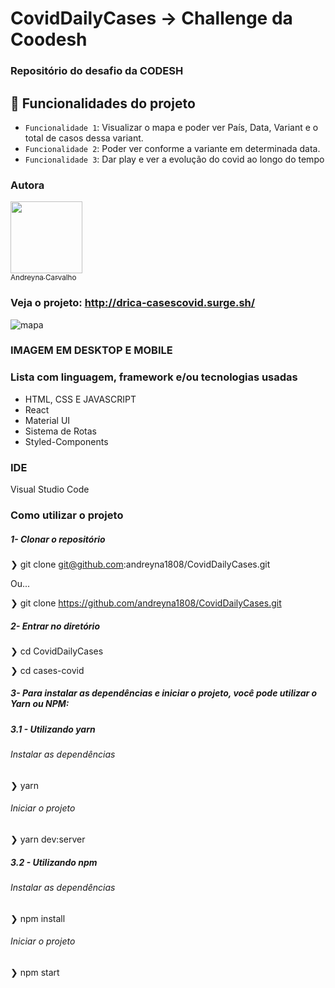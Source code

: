 # CovidDailyCases -> Challenge da Coodesh

### Repositório do desafio da CODESH

## :hammer: Funcionalidades do projeto
- `Funcionalidade 1`: Visualizar o mapa e poder ver País, Data, Variant e o total de casos dessa variant.
- `Funcionalidade 2`: Poder ver conforme a variante em determinada data.
- `Funcionalidade 3`: Dar play e ver a evolução do covid ao longo do tempo


### Autora
  [<img src="https://avatars.githubusercontent.com/u/87716793?v=4" width=115><br><sub>Andreyna Carvalho</sub>](https://github.com/andreyna1808)

### Veja o projeto: http://drica-casescovid.surge.sh/

![mapa](https://user-images.githubusercontent.com/87716793/160568441-f0b31fba-0393-48f6-8b41-8c2b760761f8.png)

### IMAGEM EM DESKTOP E MOBILE


### Lista com linguagem, framework e/ou tecnologias usadas
- HTML, CSS E JAVASCRIPT
- React
- Material UI
- Sistema de Rotas
- Styled-Components

### IDE
Visual Studio Code

### Como utilizar o projeto

##### 1- Clonar o repositório
  ❯ git clone git@github.com:andreyna1808/CovidDailyCases.git
  
   Ou...
   
  ❯ git clone https://github.com/andreyna1808/CovidDailyCases.git

  ##### 2- Entrar no diretório
  ❯ cd CovidDailyCases
  
  ❯ cd cases-covid
  
##### 3- Para instalar as dependências e iniciar o projeto, você pode utilizar o Yarn ou NPM:

##### 3.1 - Utilizando yarn

 ###### Instalar as dependências
  ❯ yarn

###### Iniciar o projeto
  ❯ yarn dev:server
  
##### 3.2 - Utilizando npm

 ###### Instalar as dependências
  ❯ npm install

 ###### Iniciar o projeto
  ❯ npm start

